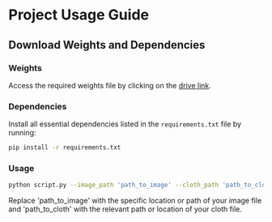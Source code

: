 # Project Usage Guide

## Download Weights and Dependencies

### Weights
Access the required weights file by clicking on the [drive link](https://drive.google.com/drive/folders/1YWNemXWR14ZioufU4rl7ox1WICg5DllD?usp=drive_link).

### Dependencies
Install all essential dependencies listed in the `requirements.txt` file by running:

```bash
pip install -r requirements.txt
```
### Usage
```bash
python script.py --image_path 'path_to_image' --cloth_path 'path_to_cloth'
```
Replace 'path_to_image' with the specific location or path of your image file and 'path_to_cloth' with the relevant path or location of your cloth file.

